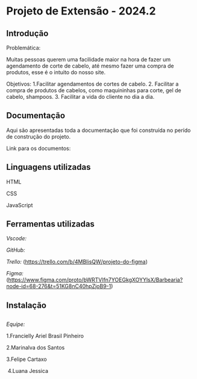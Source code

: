 # Projeto de Extensão - 2024.2 

## Introdução
 Problemática:
 
Muitas pessoas querem uma facilidade maior na hora de fazer um agendamento de corte de cabelo, até mesmo fazer uma compra de produtos, esse é o intuito do nosso site.

 Objetivos:
1.Facilitar agendamentos de cortes de cabelo.
2. Facilitar a compra de produtos de cabelos, como maquininhas para corte, gel de cabelo, shampoos.
3. Facilitar a vida do cliente no dia a dia.

## Documentação

Aqui são apresentadas toda a documentação que foi construída no perído de construção do projeto.

Link para os documentos:


## Linguagens utilizadas

HTML

CSS

JavaScript

## Ferramentas utilizadas

*Vscode:*

*GitHub:* 

*Trello:* (https://trello.com/b/4MBIisQW/projeto-do-figma)

*Figma:* (https://www.figma.com/proto/bWRTVlfn7YOEGkgXOYYlsX/Barbearia?node-id=68-276&t=51KG8nC40hpZjoB9-1)


## Instalação



##

*Equipe:*


   1.Francielly Ariel Brasil Pinheiro

   2.Marinalva dos Santos

   3.Felipe Cartaxo

   4.Luana Jessica
